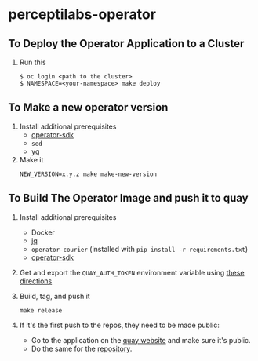 # perceptilabs-operator

## To Deploy the Operator Application to a Cluster

1. Run this
    ```
    $ oc login <path to the cluster>
    $ NAMESPACE=<your-namespace> make deploy
    ```

## To Make a new operator version


1. Install additional prerequisites
   * [operator-sdk](https://github.com/operator-framework/operator-sdk)
   * `sed`
   * [yq](https://github.com/mikefarah/yq)
1. Make it
    ```
    NEW_VERSION=x.y.z make make-new-version
    ```

## To Build The Operator Image and push it to quay

1. Install additional prerequisites
    * Docker
    * [jq](https://stedolan.github.io/jq/download/)
    * `operator-courier` (installed with `pip install -r requirements.txt`)
    * [operator-sdk](https://github.com/operator-framework/operator-sdk)
1. Get and export the `QUAY_AUTH_TOKEN` environment variable using [these directions](https://github.com/operator-framework/operator-courier#authentication)
1. Build, tag, and push it
      ```
      make release
      ```

1. If it's the first push to the repos, they need to be made public:
    * Go to the application on the [quay website](https://quay.io/application/perceptilabs/perceptilabs-operator-beta?tab=settings) and make sure it's public.
    * Do the same for the [repository](https://quay.io/repository/perceptilabs/perceptilabs-operator?tab=settings).
